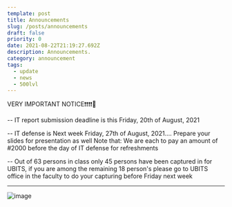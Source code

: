 ```yaml
---
template: post
title: Announcements
slug: /posts/announcements
draft: false
priority: 0
date: 2021-08-22T21:19:27.692Z
description: Announcements.
category: announcement
tags:
  - update
  - news
  - 500lvl
---
```


VERY IMPORTANT NOTICE❗❗❗❗📢

--  IT report submission deadline is this Friday, 20th of August, 2021

--  IT defense is Next week Friday, 27th of August, 2021.... Prepare your slides for presentation as well
Note that: We are each to pay an amount of #2000 before the day of IT defense for refreshments

--  Out of 63 persons in class only 45 persons have been captured in for UBITS, if you are among the remaining 18 person's please go to UBITS office in the faculty to do your capturing before Friday next week

---

![image](/media/announcements/itupdate.jpeg 'update')





